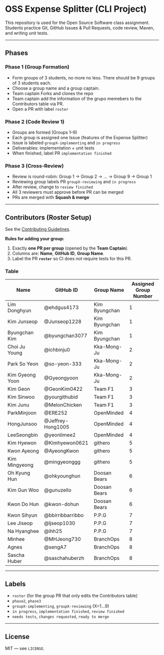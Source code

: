 # OSS Expense Splitter (CLI Project)

This repository is used for the Open Source Software class assignment. Students practice Git, GitHub Issues & Pull Requests, code review, Maven, and writing unit tests.

---

## Phases

### Phase 1 (Group Formation)
- Form groups of 3 students, no more no less. There should be 9 groups of 3 students each.
- Choose a group name and a group captain.
- Team captain Forks and clones the repo
- Team captain add the information of the grupo memebers to the  Contributors table via PR.
- Open a PR with label `roster`

### Phase 2 (Code Review 1)
- Groups are formed (Groups 1–9)
- Each group is assigned one Issue (features of the Expense Splitter)
- Issue is labeled `groupX-implementing` and `in progress`
- Deliverables: implementation + unit tests
- When finished, label PR `implementation finished`

### Phase 3 (Cross-Review)
- Review is round-robin: Group 1 → Group 2 → … → Group 9 → Group 1
- Reviewing group labels PR `groupX-reviewing` and `in progress`
- After review, change to `review finished`
- All 3 reviewers must approve before PR can be merged
- PRs are merged with **Squash & merge**

---


## Contributors (Roster Setup)

See the [Contributing Guidelines](/CONTRIBUTING.md).

**Rules for adding your group:**
1) Exactly **one PR per group** (opened by the **Team Captain**).  
2) Columns are: **Name**, **GitHub ID**, **Group Name**.  
3) Label the PR **`roster`** so CI does not require tests for this PR.

### Table
Name | GitHub ID | Group Name | Assigned Group Number |
------|-----------|------------|------------|
 Lim Donghyun    | @ehdgus4173 | Kim Byungchan  | 1|
 Kim Junseop     | @Junseop1228 | Kim Byungchan | 1|
 Byungchan Kim   | @byungchan3077 | Kim Byungchan | 1|
 Choi Ju Young | @ichbinju0 | Kka-Mong-Ju | 2|
 Park So Yeon  | @so-yeon-333 | Kka-Mong-Ju | 2|
 Kim Gyeong Yoon | @Gyeongyoon | Kka-Mong-Ju | 2|
 Kim Geon     | @GeonKim0422 | Team F1 | 3|
 Kim Sinwoo     | @yourgithubid | Team F1 | 3|
 Kim Junu     | @MelonChicken | Team F1 | 3|
  ParkMinjoon     | @ERE252 | OpenMinded | 4|
 HongJunsoo     | @Jeffrey-Hong1005 |  OpenMinded | 4|
 LeeSeongbin     | @yeonlimee2 |  OpenMinded | 4|
  Kim Hyewon     | @Kimhyewon0621 | githero | 5|
 Kwon Ayeong     | @AyeongKwon | githero | 5|
 Kim Mingyeong     | @mingyeonggg | githero | 5|
 Oh Kyung Hun  | @ohkyounghun  | Doosan Bears | 6|
 Kim Gun Woo   | @gunuzello    | Doosan Bears | 6|
 Kwon Do Hun   | @kwon-dohun   | Doosan Bears | 6|
 Kwon Sihyun | @bbirribbarribbo | P.P.G | 7|
 Lee Jiseop  | @ljseop1030 | P.P.G | 7|
 Na Hyanghee | @ihh25 | P.P.G | 7|
 Minhee     | @MHJeong730 | BranchOps | 8|
 Agnes      | @sengA7 | BranchOps | 8|
 Sascha Huber     | @saschahuberzh | BranchOps | 8|


---

## Labels
- `roster` (for the group PR that only edits the Contributors table)
- `phase2`, `phase3`
- `groupX-implementing`, `groupX-reviewing` (X=1…9)
- `in progress`, `implementation finished`, `review finished`
- `needs tests`, `changes requested`, `ready to merge`

---

## License
MIT — see `LICENSE`.
